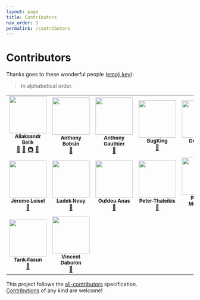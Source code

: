 ```yaml
---
layout: page
title: Contributors
nav_order: 3
permalink: /contributors
---
```


# Contributors

Thanks goes to these wonderful people ([emoji key](https://allcontributors.org/docs/en/emoji-key)):

> In alphabetical order.

<!-- ALL-CONTRIBUTORS-LIST:START - Do not remove or modify this section -->
<!-- prettier-ignore-start -->
<!-- markdownlint-disable -->
<table>
  <tr>
    <td align="center"><a href="https://github.com/aliesbelik"><img src="https://avatars.githubusercontent.com/u/1752374?v=4?s=100" width="100px;" alt=""/><br /><sub><b>Aliaksandr Belik</b></sub></a><br /><a href="https://github.com/aliesbelik/awesome-jmeter/commits?author=aliesbelik" title="Documentation">📖</a> <a href="#ideas-aliesbelik" title="Ideas, Planning, & Feedback">🤔</a> <a href="#infra-aliesbelik" title="Infrastructure (Hosting, Build-Tools, etc)">🚇</a> <a href="#research-aliesbelik" title="Research">🔬</a></td>
    <td align="center"><a href="https://github.com/AnthonyBobsin"><img src="https://avatars.githubusercontent.com/u/9815543?v=4?s=100" width="100px;" alt=""/><br /><sub><b>Anthony Bobsin</b></sub></a><br /><a href="https://github.com/aliesbelik/awesome-jmeter/commits?author=AnthonyBobsin" title="Documentation">📖</a></td>
    <td align="center"><a href="https://github.com/anthonygauthier"><img src="https://avatars.githubusercontent.com/u/6709533?v=4?s=100" width="100px;" alt=""/><br /><sub><b>Anthony Gauthier</b></sub></a><br /><a href="https://github.com/aliesbelik/awesome-jmeter/commits?author=anthonygauthier" title="Documentation">📖</a></td>
    <td align="center"><a href="https://github.com/wangzhen-fit2cloud"><img src="https://avatars.githubusercontent.com/u/27671436?v=4?s=100" width="100px;" alt=""/><br /><sub><b>BugKing</b></sub></a><br /><a href="https://github.com/aliesbelik/awesome-jmeter/commits?author=wangzhen-fit2cloud" title="Documentation">📖</a></td>
    <td align="center"><a href="https://github.com/Devinsuit"><img src="https://avatars.githubusercontent.com/u/11741306?v=4?s=100" width="100px;" alt=""/><br /><sub><b>Devinsuit</b></sub></a><br /><a href="https://github.com/aliesbelik/awesome-jmeter/commits?author=Devinsuit" title="Documentation">📖</a></td>
    <td align="center"><a href="https://github.com/fltoledo"><img src="https://avatars.githubusercontent.com/u/767809?v=4?s=100" width="100px;" alt=""/><br /><sub><b>Federico Toledo</b></sub></a><br /><a href="https://github.com/aliesbelik/awesome-jmeter/commits?author=fltoledo" title="Documentation">📖</a></td>
    <td align="center"><a href="https://github.com/automatictester"><img src="https://avatars.githubusercontent.com/u/9162833?v=4?s=100" width="100px;" alt=""/><br /><sub><b>Ireneusz Pastusiak</b></sub></a><br /><a href="https://github.com/aliesbelik/awesome-jmeter/commits?author=automatictester" title="Documentation">📖</a></td>
  </tr>
  <tr>
    <td align="center"><a href="https://github.com/jloisel"><img src="https://avatars.githubusercontent.com/u/3208716?v=4?s=100" width="100px;" alt=""/><br /><sub><b>Jérome Loisel</b></sub></a><br /><a href="https://github.com/aliesbelik/awesome-jmeter/commits?author=jloisel" title="Documentation">📖</a></td>
    <td align="center"><a href="https://github.com/ludeknovy"><img src="https://avatars.githubusercontent.com/u/13610612?v=4?s=100" width="100px;" alt=""/><br /><sub><b>Ludek Novy</b></sub></a><br /><a href="https://github.com/aliesbelik/awesome-jmeter/commits?author=ludeknovy" title="Documentation">📖</a></td>
    <td align="center"><a href="https://github.com/anasoid"><img src="https://avatars.githubusercontent.com/u/10306838?v=4?s=100" width="100px;" alt=""/><br /><sub><b>Oufdou Anas</b></sub></a><br /><a href="https://github.com/aliesbelik/awesome-jmeter/commits?author=anasoid" title="Documentation">📖</a></td>
    <td align="center"><a href="https://github.com/spekulatius"><img src="https://avatars.githubusercontent.com/u/8433587?v=4?s=100" width="100px;" alt=""/><br /><sub><b>Peter Thaleikis</b></sub></a><br /><a href="https://github.com/aliesbelik/awesome-jmeter/commits?author=spekulatius" title="Documentation">📖</a></td>
    <td align="center"><a href="https://github.com/pmouawad"><img src="https://avatars.githubusercontent.com/u/3127467?v=4?s=100" width="100px;" alt=""/><br /><sub><b>Philippe Mouawad</b></sub></a><br /><a href="https://github.com/aliesbelik/awesome-jmeter/commits?author=pmouawad" title="Documentation">📖</a></td>
    <td align="center"><a href="https://github.com/RicardoPoleo"><img src="https://avatars.githubusercontent.com/u/7467545?v=4?s=100" width="100px;" alt=""/><br /><sub><b>Ricardo Poleo</b></sub></a><br /><a href="https://github.com/aliesbelik/awesome-jmeter/commits?author=RicardoPoleo" title="Documentation">📖</a></td>
    <td align="center"><a href="https://github.com/rabelenda"><img src="https://avatars.githubusercontent.com/u/3179183?v=4?s=100" width="100px;" alt=""/><br /><sub><b>Roger Abelenda</b></sub></a><br /><a href="https://github.com/aliesbelik/awesome-jmeter/commits?author=rabelenda" title="Documentation">📖</a></td>
  </tr>
  <tr>
    <td align="center"><a href="https://github.com/tarikfasun"><img src="https://avatars.githubusercontent.com/u/12715890?v=4?s=100" width="100px;" alt=""/><br /><sub><b>Tarık Fasun</b></sub></a><br /><a href="https://github.com/aliesbelik/awesome-jmeter/commits?author=tarikfasun" title="Documentation">📖</a></td>
    <td align="center"><a href="https://github.com/vdaburon"><img src="https://avatars.githubusercontent.com/u/1881617?v=4?s=100" width="100px;" alt=""/><br /><sub><b>Vincent Daburon</b></sub></a><br /><a href="https://github.com/aliesbelik/awesome-jmeter/commits?author=vdaburon" title="Documentation">📖</a></td>
  </tr>
</table>

<!-- markdownlint-restore -->
<!-- prettier-ignore-end -->

<!-- ALL-CONTRIBUTORS-LIST:END -->

This project follows the [all-contributors](https://github.com/all-contributors/all-contributors) specification.<br>
[Contributions](CONTRIBUTING.md) of any kind are welcome!
